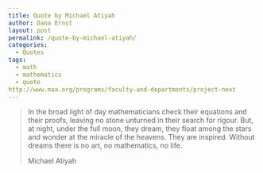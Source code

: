 ```yaml
---
title: Quote by Michael Atiyah
author: Dana Ernst
layout: post
permalink: /quote-by-michael-atiyah/
categories:
  - Quotes
tags:
  - math
  - mathematics
  - quote
http://www.maa.org/programs/faculty-and-departments/project-next
---
```


<blockquote>
<p>In the broad light of day mathematicians check their equations and their proofs, leaving no stone unturned in their search for rigour. But, at night, under the full moon, they dream, they float among the stars and wonder at the miracle of the heavens. They are inspired. Without dreams there is no art, no mathematics, no life.</p>
<footer>Michael Atiyah</footer>
</blockquote>
